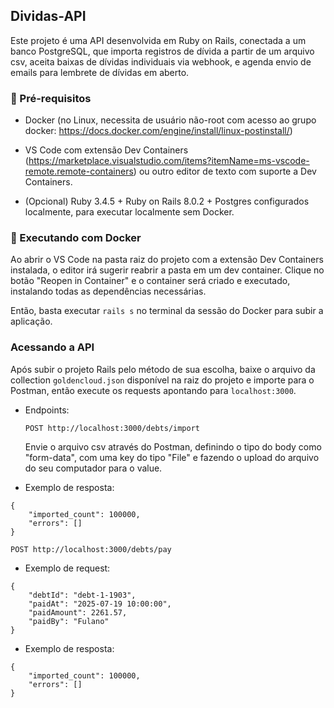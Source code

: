 ## Dividas-API

Este projeto é uma API desenvolvida em Ruby on Rails, conectada a um banco PostgreSQL, que importa registros de dívida a partir de um arquivo csv, aceita baixas de dívidas individuais via webhook, e agenda envio de emails para lembrete de dívidas em aberto.

### 🚀 Pré-requisitos

- Docker (no Linux, necessita de usuário não-root com acesso ao grupo docker: https://docs.docker.com/engine/install/linux-postinstall/)

- VS Code com extensão Dev Containers (https://marketplace.visualstudio.com/items?itemName=ms-vscode-remote.remote-containers) ou outro editor de texto com suporte a Dev Containers.

- (Opcional) Ruby 3.4.5 + Ruby on Rails 8.0.2 + Postgres configurados localmente, para executar localmente sem Docker.


### 🐳 Executando com Docker

Ao abrir o VS Code na pasta raiz do projeto com a extensão Dev Containers instalada, o editor irá sugerir reabrir a pasta em um dev container. Clique no botão "Reopen in Container" e o container será criado e executado, instalando todas as dependências necessárias.

Então, basta executar `rails s` no terminal da sessão do Docker para subir a aplicação.

### Acessando a API

 Após subir o projeto Rails pelo método de sua escolha, baixe o arquivo da collection `goldencloud.json` disponível na raiz do projeto e importe para o Postman, então execute os requests apontando para `localhost:3000`.

- Endpoints:

	`POST http://localhost:3000/debts/import`
	
	Envie o arquivo csv através do Postman, definindo o tipo do body como "form-data", com uma key do tipo "File" e fazendo o upload do arquivo do seu computador para o value. 

- Exemplo de resposta:

```
{
	"imported_count": 100000,
	"errors": []
}
```


   `POST http://localhost:3000/debts/pay`
   
   - Exemplo de request:
```
{
	"debtId": "debt-1-1903",
	"paidAt": "2025-07-19 10:00:00",
	"paidAmount": 2261.57,
	"paidBy": "Fulano"
}
```


- Exemplo de resposta:

```
{
	"imported_count": 100000,
	"errors": []
}
```
